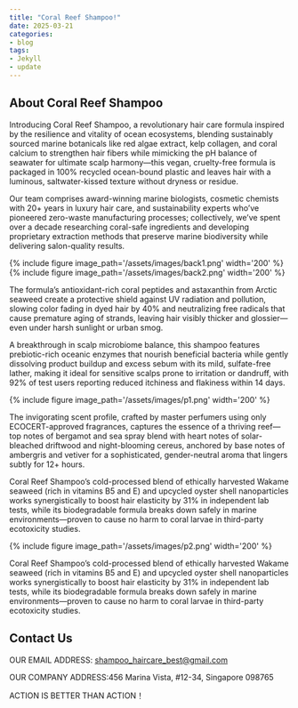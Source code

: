 ```yaml
---
title: "Coral Reef Shampoo!"
date: 2025-03-21
categories:
- blog
tags:
- Jekyll
- update
---
```


## About Coral Reef Shampoo

Introducing Coral Reef Shampoo, a revolutionary hair care formula inspired by the resilience and vitality of ocean ecosystems, blending sustainably sourced marine botanicals like red algae extract, kelp collagen, and coral calcium to strengthen hair fibers while mimicking the pH balance of seawater for ultimate scalp harmony—this vegan, cruelty-free formula is packaged in 100% recycled ocean-bound plastic and leaves hair with a luminous, saltwater-kissed texture without dryness or residue.

Our team comprises award-winning marine biologists, cosmetic chemists with 20+ years in luxury hair care, and sustainability experts who’ve pioneered zero-waste manufacturing processes; collectively, we’ve spent over a decade researching coral-safe ingredients and developing proprietary extraction methods that preserve marine biodiversity while delivering salon-quality results.

{% include figure image_path='/assets/images/back1.png' width='200' %}
{% include figure image_path='/assets/images/back2.png' width='200' %}

The formula’s antioxidant-rich coral peptides and astaxanthin from Arctic seaweed create a protective shield against UV radiation and pollution, slowing color fading in dyed hair by 40% and neutralizing free radicals that cause premature aging of strands, leaving hair visibly thicker and glossier—even under harsh sunlight or urban smog.

A breakthrough in scalp microbiome balance, this shampoo features prebiotic-rich oceanic enzymes that nourish beneficial bacteria while gently dissolving product buildup and excess sebum with its mild, sulfate-free lather, making it ideal for sensitive scalps prone to irritation or dandruff, with 92% of test users reporting reduced itchiness and flakiness within 14 days.

{% include figure image_path='/assets/images/p1.png' width='200' %}

The invigorating scent profile, crafted by master perfumers using only ECOCERT-approved fragrances, captures the essence of a thriving reef—top notes of bergamot and sea spray blend with heart notes of solar-bleached driftwood and night-blooming cereus, anchored by base notes of ambergris and vetiver for a sophisticated, gender-neutral aroma that lingers subtly for 12+ hours.

Coral Reef Shampoo’s cold-processed blend of ethically harvested Wakame seaweed (rich in vitamins B5 and E) and upcycled oyster shell nanoparticles works synergistically to boost hair elasticity by 31% in independent lab tests, while its biodegradable formula breaks down safely in marine environments—proven to cause no harm to coral larvae in third-party ecotoxicity studies.

{% include figure image_path='/assets/images/p2.png' width='200' %}

Coral Reef Shampoo’s cold-processed blend of ethically harvested Wakame seaweed (rich in vitamins B5 and E) and upcycled oyster shell nanoparticles works synergistically to boost hair elasticity by 31% in independent lab tests, while its biodegradable formula breaks down safely in marine environments—proven to cause no harm to coral larvae in third-party ecotoxicity studies.

## Contact Us

OUR EMAIL ADDRESS: shampoo_haircare_best@gmail.com

OUR COMPANY ADDRESS:456 Marina Vista, #12-34, Singapore 098765

ACTION IS BETTER THAN ACTION！
